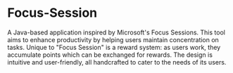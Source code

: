 # Focus-Session
A Java-based application inspired by Microsoft's Focus Sessions. This tool aims to enhance productivity by helping users maintain concentration on tasks. Unique to "Focus Session" is a reward system: as users work, they accumulate points which can be exchanged for rewards. The design is intuitive and user-friendly, all handcrafted to cater to the needs of its users.
